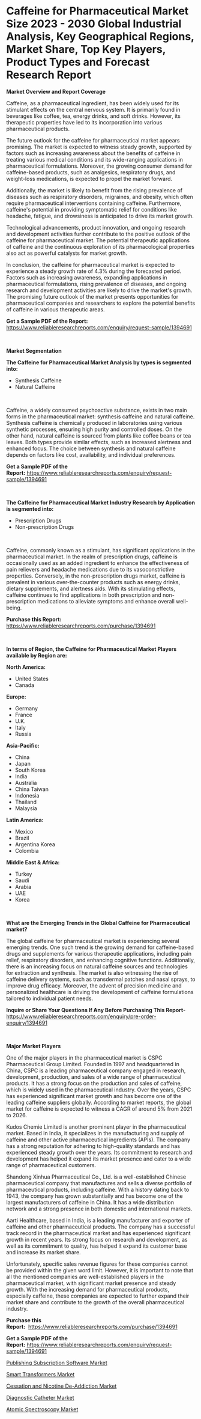 <p><h1>Caffeine for Pharmaceutical Market Size 2023 - 2030 Global Industrial Analysis, Key Geographical Regions, Market Share, Top Key Players, Product Types and Forecast Research Report</h1></p><p><strong>Market Overview and Report Coverage</strong></p>
<p><p>Caffeine, as a pharmaceutical ingredient, has been widely used for its stimulant effects on the central nervous system. It is primarily found in beverages like coffee, tea, energy drinks, and soft drinks. However, its therapeutic properties have led to its incorporation into various pharmaceutical products.</p><p>The future outlook for the caffeine for pharmaceutical market appears promising. The market is expected to witness steady growth, supported by factors such as increasing awareness about the benefits of caffeine in treating various medical conditions and its wide-ranging applications in pharmaceutical formulations. Moreover, the growing consumer demand for caffeine-based products, such as analgesics, respiratory drugs, and weight-loss medications, is expected to propel the market forward.</p><p>Additionally, the market is likely to benefit from the rising prevalence of diseases such as respiratory disorders, migraines, and obesity, which often require pharmaceutical interventions containing caffeine. Furthermore, caffeine's potential in providing symptomatic relief for conditions like headache, fatigue, and drowsiness is anticipated to drive its market growth.</p><p>Technological advancements, product innovation, and ongoing research and development activities further contribute to the positive outlook of the caffeine for pharmaceutical market. The potential therapeutic applications of caffeine and the continuous exploration of its pharmacological properties also act as powerful catalysts for market growth.</p><p>In conclusion, the caffeine for pharmaceutical market is expected to experience a steady growth rate of 4.3% during the forecasted period. Factors such as increasing awareness, expanding applications in pharmaceutical formulations, rising prevalence of diseases, and ongoing research and development activities are likely to drive the market's growth. The promising future outlook of the market presents opportunities for pharmaceutical companies and researchers to explore the potential benefits of caffeine in various therapeutic areas.</p></p>
<p><strong>Get a Sample PDF of the Report:</strong> <a href="https://www.reliableresearchreports.com/enquiry/request-sample/1394691">https://www.reliableresearchreports.com/enquiry/request-sample/1394691</a></p>
<p>&nbsp;</p>
<p><strong>Market Segmentation</strong></p>
<p><strong>The Caffeine for Pharmaceutical Market Analysis by types is segmented into:</strong></p>
<p><ul><li>Synthesis Caffeine</li><li>Natural Caffeine</li></ul></p>
<p>&nbsp;</p>
<p><p>Caffeine, a widely consumed psychoactive substance, exists in two main forms in the pharmaceutical market: synthesis caffeine and natural caffeine. Synthesis caffeine is chemically produced in laboratories using various synthetic processes, ensuring high purity and controlled doses. On the other hand, natural caffeine is sourced from plants like coffee beans or tea leaves. Both types provide similar effects, such as increased alertness and enhanced focus. The choice between synthesis and natural caffeine depends on factors like cost, availability, and individual preferences.</p></p>
<p><strong>Get a Sample PDF of the Report:</strong>&nbsp;<a href="https://www.reliableresearchreports.com/enquiry/request-sample/1394691">https://www.reliableresearchreports.com/enquiry/request-sample/1394691</a></p>
<p>&nbsp;</p>
<p><strong>The Caffeine for Pharmaceutical Market Industry Research by Application is segmented into:</strong></p>
<p><ul><li>Prescription Drugs</li><li>Non-prescription Drugs</li></ul></p>
<p>&nbsp;</p>
<p><p>Caffeine, commonly known as a stimulant, has significant applications in the pharmaceutical market. In the realm of prescription drugs, caffeine is occasionally used as an added ingredient to enhance the effectiveness of pain relievers and headache medications due to its vasoconstrictive properties. Conversely, in the non-prescription drugs market, caffeine is prevalent in various over-the-counter products such as energy drinks, dietary supplements, and alertness aids. With its stimulating effects, caffeine continues to find applications in both prescription and non-prescription medications to alleviate symptoms and enhance overall well-being.</p></p>
<p><strong>Purchase this Report:</strong>&nbsp; <a href="https://www.reliableresearchreports.com/purchase/1394691">https://www.reliableresearchreports.com/purchase/1394691</a></p>
<p>&nbsp;</p>
<p><strong>In terms of Region, the Caffeine for Pharmaceutical Market Players available by Region are:</strong></p>
<p>
    <p> <strong> North America: </strong>
        <ul>
            <li>United States</li>
            <li>Canada</li>
        </ul>
        </p> 
    <p> <strong> Europe: </strong>
        <ul>
            <li>Germany</li>
            <li>France</li>
            <li>U.K.</li>
            <li>Italy</li>
            <li>Russia</li>
        </ul>
        </p> 
    <p> <strong> Asia-Pacific: </strong>
        <ul>
            <li>China</li>
            <li>Japan</li>
            <li>South Korea</li>
            <li>India</li>
            <li>Australia</li>
            <li>China Taiwan</li>
            <li>Indonesia</li>
            <li>Thailand</li>
            <li>Malaysia</li>
        </ul>
        </p> 
    <p> <strong> Latin America: </strong>
        <ul>
            <li>Mexico</li>
            <li>Brazil</li>
            <li>Argentina Korea</li>
            <li>Colombia</li>
        </ul>
        </p> 
    <p> <strong> Middle East & Africa: </strong>
        <ul>
            <li>Turkey</li>
            <li>Saudi</li>
            <li>Arabia</li>
            <li>UAE</li>
            <li>Korea</li>
        </ul>
    </p>
    </p>
<p>&nbsp;</p>
<p><strong>What are the Emerging Trends in the Global Caffeine for Pharmaceutical market?</strong></p>
<p><p>The global caffeine for pharmaceutical market is experiencing several emerging trends. One such trend is the growing demand for caffeine-based drugs and supplements for various therapeutic applications, including pain relief, respiratory disorders, and enhancing cognitive functions. Additionally, there is an increasing focus on natural caffeine sources and technologies for extraction and synthesis. The market is also witnessing the rise of caffeine delivery systems, such as transdermal patches and nasal sprays, to improve drug efficacy. Moreover, the advent of precision medicine and personalized healthcare is driving the development of caffeine formulations tailored to individual patient needs.</p></p>
<p><strong>Inquire or Share Your Questions If Any Before Purchasing This Report</strong>- <a href="https://www.reliableresearchreports.com/enquiry/pre-order-enquiry/1394691">https://www.reliableresearchreports.com/enquiry/pre-order-enquiry/1394691</a></p>
<p>&nbsp;</p>
<p><strong>Major Market Players</strong></p>
<p><p>One of the major players in the pharmaceutical market is CSPC Pharmaceutical Group Limited. Founded in 1997 and headquartered in China, CSPC is a leading pharmaceutical company engaged in research, development, production, and sales of a wide range of pharmaceutical products. It has a strong focus on the production and sales of caffeine, which is widely used in the pharmaceutical industry. Over the years, CSPC has experienced significant market growth and has become one of the leading caffeine suppliers globally. According to market reports, the global market for caffeine is expected to witness a CAGR of around 5% from 2021 to 2026.</p><p>Kudos Chemie Limited is another prominent player in the pharmaceutical market. Based in India, it specializes in the manufacturing and supply of caffeine and other active pharmaceutical ingredients (APIs). The company has a strong reputation for adhering to high-quality standards and has experienced steady growth over the years. Its commitment to research and development has helped it expand its market presence and cater to a wide range of pharmaceutical customers.</p><p>Shandong Xinhua Pharmaceutical Co., Ltd. is a well-established Chinese pharmaceutical company that manufactures and sells a diverse portfolio of pharmaceutical products, including caffeine. With a history dating back to 1943, the company has grown substantially and has become one of the largest manufacturers of caffeine in China. It has a wide distribution network and a strong presence in both domestic and international markets.</p><p>Aarti Healthcare, based in India, is a leading manufacturer and exporter of caffeine and other pharmaceutical products. The company has a successful track record in the pharmaceutical market and has experienced significant growth in recent years. Its strong focus on research and development, as well as its commitment to quality, has helped it expand its customer base and increase its market share.</p><p>Unfortunately, specific sales revenue figures for these companies cannot be provided within the given word limit. However, it is important to note that all the mentioned companies are well-established players in the pharmaceutical market, with significant market presence and steady growth. With the increasing demand for pharmaceutical products, especially caffeine, these companies are expected to further expand their market share and contribute to the growth of the overall pharmaceutical industry.</p></p>
<p><strong>Purchase this Report:</strong>&nbsp;&nbsp;<a href="https://www.reliableresearchreports.com/purchase/1394691">https://www.reliableresearchreports.com/purchase/1394691</a></p>
<p></p>
<p><strong>Get a Sample PDF of the Report:</strong>&nbsp;<a href="https://www.reliableresearchreports.com/enquiry/request-sample/1394691">https://www.reliableresearchreports.com/enquiry/request-sample/1394691</a></p>
<p><p><a href="https://issuu.com/reportprime-2/docs/publishing-subscription-software-market-size-2030.?fr=xKAE9_zU1NQ">Publishing Subscription Software Market</a></p><p><a href="https://www.linkedin.com/pulse/smart-transformers-market-challenges-opportunities-growth-8egte/">Smart Transformers Market</a></p><p><a href="https://issuu.com/reportprime-2/docs/cessation-and-nicotine-de-addiction-market-size-20?fr=xKAE9_zU1NQ">Cessation and Nicotine De-Addiction Market</a></p><p><a href="https://medium.com/@anilaxhafa2022/diagnostic-catheter-market-size-cagr-trends-2024-2030-ebed69f7cb23">Diagnostic Catheter Market</a></p><p><a href="https://www.linkedin.com/pulse/atomic-spectroscopy-market-size-share-global-analysis-report-quwwe/">Atomic Spectroscopy Market</a></p></p>